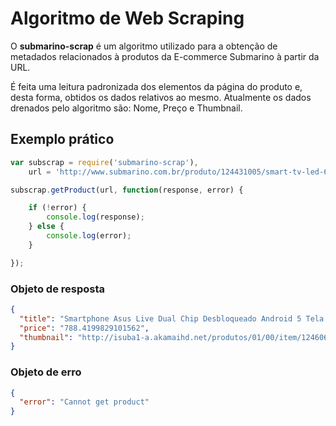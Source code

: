 # Algoritmo de Web Scraping

O **submarino-scrap** é um algoritmo utilizado para a obtenção de metadados relacionados à produtos da E-commerce Submarino à partir da URL.

É feita uma leitura padronizada dos elementos da página do produto e, desta forma, obtidos os dados relativos ao mesmo. Atualmente os dados drenados pelo algoritmo são: Nome, Preço e Thumbnail.

## Exemplo prático

```js
var subscrap = require('submarino-scrap'),
	url = 'http://www.submarino.com.br/produto/124431005/smart-tv-led-65-samsung-65ju6000-ultra-hd-4k-com-conversor-digital-3-hdmi-2-usb-funcao-games-wi-fi';

subscrap.getProduct(url, function(response, error) {

	if (!error) {
		console.log(response);
	} else {
		console.log(error);
	}

});
```

### Objeto de resposta

```json
{
  "title": "Smartphone Asus Live Dual Chip Desbloqueado Android 5 Tela 5\" 16GB 3G 8MP e  TV Digital - Preto",
  "price": "788.4199829101562",
  "thumbnail": "http://isuba1-a.akamaihd.net/produtos/01/00/item/124606/5/124606581SZ.jpg"
}
```

### Objeto de erro

```json
{
  "error": "Cannot get product"
}
```
